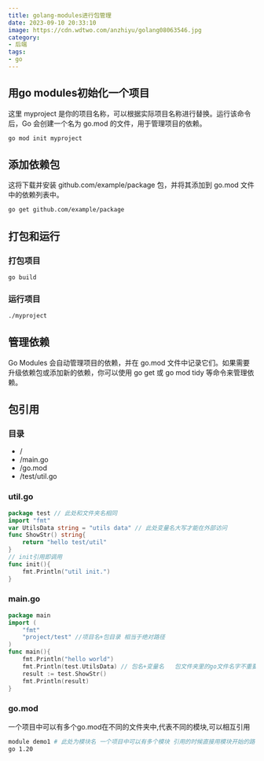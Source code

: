 ```yaml
---
title: golang-modules进行包管理
date: 2023-09-10 20:33:10
image: https://cdn.wdtwo.com/anzhiyu/golang08063546.jpg
category: 
- 后端
tags: 
- go
---
```


## 用go modules初始化一个项目
这里 myproject 是你的项目名称，可以根据实际项目名称进行替换。运行该命令后，Go 会创建一个名为 go.mod 的文件，用于管理项目的依赖。
```bash
go mod init myproject
```

## 添加依赖包
这将下载并安装 github.com/example/package 包，并将其添加到 go.mod 文件中的依赖列表中。
```bash
go get github.com/example/package
```

## 打包和运行

### 打包项目
```bash
go build
```
### 运行项目
```bash
./myproject
```

## 管理依赖

Go Modules 会自动管理项目的依赖，并在 go.mod 文件中记录它们。如果需要升级依赖包或添加新的依赖，你可以使用 go get 或 go mod tidy 等命令来管理依赖。


## 包引用
### 目录
- /
- /main.go
- /go.mod
- /test/util.go

### util.go
```go
package test // 此处和文件夹名相同
import "fmt"
var UtilsData string = "utils data" // 此处变量名大写才能在外部访问
func ShowStr() string{
	return "hello test/util"
}
// init引用即调用
func init(){
    fmt.Println("util init.")
}
```
### main.go
```go
package main
import (
	"fmt"
	"project/test" //项目名+包目录 相当于绝对路径
)
func main(){
	fmt.Println("hello world")
	fmt.Println(test.UtilsData) // 包名+变量名   包文件夹里的go文件名字不重要
	result := test.ShowStr()
	fmt.Println(result)
}
```
### go.mod
一个项目中可以有多个go.mod在不同的文件夹中,代表不同的模块,可以相互引用
```bash
module demo1 # 此处为模块名 一个项目中可以有多个模块 引用的时候直接用模块开始的路径地址
go 1.20
```